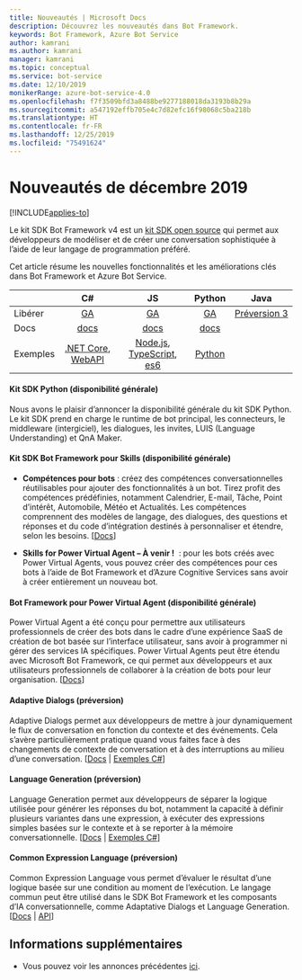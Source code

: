 ```yaml
---
title: Nouveautés | Microsoft Docs
description: Découvrez les nouveautés dans Bot Framework.
keywords: Bot Framework, Azure Bot Service
author: kamrani
ms.author: kamrani
manager: kamrani
ms.topic: conceptual
ms.service: bot-service
ms.date: 12/10/2019
monikerRange: azure-bot-service-4.0
ms.openlocfilehash: f7f3509bfd3a8488be9277188018da3193b8b29a
ms.sourcegitcommit: a547192effb705e4c7d82efc16f98068c5ba218b
ms.translationtype: HT
ms.contentlocale: fr-FR
ms.lasthandoff: 12/25/2019
ms.locfileid: "75491624"
---
```

# <a name="whats-new-december-2019"></a>Nouveautés de décembre 2019

[!INCLUDE[applies-to](includes/applies-to.md)]

Le kit SDK Bot Framework v4 est un [kit SDK open source](https://github.com/microsoft/botframework-sdk/#readme) qui permet aux développeurs de modéliser et de créer une conversation sophistiquée à l’aide de leur langage de programmation préféré.

Cet article résume les nouvelles fonctionnalités et les améliorations clés dans Bot Framework et Azure Bot Service.

|   | C#  | JS  | Python |  Java | 
|---|:---:|:---:|:------:|:-----:|
|Libérer |[GA][1] | [GA][2] | [GA][3] | [Préversion 3][3a]|
|Docs | [docs][5] |[docs][5] |[docs][5]  | |
|Exemples |[.NET Core][6], [WebAPI][10] |[Node.js][7], [TypeScript][8], [es6][9]  | [Python][11a] | | 

#### <a name="python-sdk-ga"></a>Kit SDK Python (disponibilité générale)
Nous avons le plaisir d’annoncer la disponibilité générale du kit SDK Python. Le kit SDK prend en charge le runtime de bot principal, les connecteurs, le middleware (intergiciel), les dialogues, les invites, LUIS (Language Understanding) et QnA Maker. 

#### <a name="bot-framework-sdk-for-skills-ga"></a>Kit SDK Bot Framework pour Skills (disponibilité générale)

- **Compétences pour bots** : créez des compétences conversationnelles réutilisables pour ajouter des fonctionnalités à un bot. Tirez profit des compétences prédéfinies, notamment Calendrier, E-mail, Tâche, Point d’intérêt, Automobile, Météo et Actualités. Les compétences comprennent des modèles de langage, des dialogues, des questions et réponses et du code d’intégration destinés à personnaliser et étendre, selon les besoins. [[Docs](https://aka.ms/skills-docs)]

- **Skills for Power Virtual Agent – À venir !**  : pour les bots créés avec Power Virtual Agents, vous pouvez créer des compétences pour ces bots à l’aide de Bot Framework et d’Azure Cognitive Services sans avoir à créer entièrement un nouveau bot. 

#### <a name="bot-framework-for-power-virtual-agent-ga"></a>Bot Framework pour Power Virtual Agent (disponibilité générale)

Power Virtual Agent a été conçu pour permettre aux utilisateurs professionnels de créer des bots dans le cadre d’une expérience SaaS de création de bot basée sur l’interface utilisateur, sans avoir à programmer ni gérer des services IA spécifiques. Power Virtual Agents peut être étendu avec Microsoft Bot Framework, ce qui permet aux développeurs et aux utilisateurs professionnels de collaborer à la création de bots pour leur organisation. [[Docs](https://docs.microsoft.com/dynamics365/ai/customer-service-virtual-agent/overview)]

#### <a name="adaptive-dialogs-preview"></a>Adaptive Dialogs (préversion)
Adaptive Dialogs permet aux développeurs de mettre à jour dynamiquement le flux de conversation en fonction du contexte et des événements. Cela s’avère particulièrement pratique quand vous faites face à des changements de contexte de conversation et à des interruptions au milieu d’une conversation. [[Docs][48] | [Exemples C#][49]] 

#### <a name="language-generation-preview"></a>Language Generation (préversion)
Language Generation permet aux développeurs de séparer la logique utilisée pour générer les réponses du bot, notamment la capacité à définir plusieurs variantes dans une expression, à exécuter des expressions simples basées sur le contexte et à se reporter à la mémoire conversationnelle. [[Docs][44] | [Exemples C#][45]]

#### <a name="common-expression-language-preview"></a>Common Expression Language (préversion)
Common Expression Language vous permet d’évaluer le résultat d’une logique basée sur une condition au moment de l’exécution. Le langage commun peut être utilisé dans le SDK Bot Framework et les composants d’IA conversationnelle, comme Adaptative Dialogs et Language Generation. [[Docs][40] | [API][41]]

[1]:https://github.com/Microsoft/botbuilder-dotnet/#packages
[2]:https://github.com/Microsoft/botbuilder-js#packages
[3]:https://github.com/Microsoft/botbuilder-python#packages
[3a]:https://github.com/Microsoft/botbuilder-java#packages
[5]:https://docs.microsoft.com/azure/bot-service/?view=azure-bot-service-4.0
[6]:https://github.com/Microsoft/BotBuilder-Samples/tree/master/samples/csharp_dotnetcore
[7]:https://github.com/Microsoft/BotBuilder-Samples/tree/master/samples/javascript_nodejs
[8]:https://github.com/Microsoft/BotBuilder-Samples/tree/master/samples/typescript_nodejs
[9]:https://github.com/Microsoft/BotBuilder-Samples/tree/master/samples/javascript_es6
[10]:https://github.com/Microsoft/BotBuilder-Samples/tree/master/samples/csharp_webapi
[11a]:https://aka.ms/python-sample-repo


[40]:https://github.com/Microsoft/BotBuilder-Samples/tree/master/experimental/common-expression-language#readme
[41]:https://github.com/Microsoft/BotBuilder-Samples/blob/master/experimental/common-expression-language/api-reference.md
[43]:https://github.com/Microsoft/BotBuilder-Samples/tree/master/experimental/language-generation#readme
[44]:https://github.com/Microsoft/BotBuilder-Samples/tree/master/experimental/language-generation/docs
[45]:https://github.com/Microsoft/BotBuilder-Samples/tree/master/experimental/language-generation/csharp_dotnetcore
[46]:https://github.com/Microsoft/BotBuilder-Samples/tree/master/experimental/language-generation/javascript_nodejs/13.core-bot
[47]:https://github.com/Microsoft/BotBuilder-Samples/tree/master/experimental/adaptive-dialog#readme
[48]:https://github.com/Microsoft/BotBuilder-Samples/tree/master/experimental/adaptive-dialog/docs
[49]:https://github.com/Microsoft/BotBuilder-Samples/tree/master/experimental/adaptive-dialog/csharp_dotnetcore
[50]:https://github.com/Microsoft/BotBuilder-Samples/tree/master/experimental/adaptive-dialog/declarative

## <a name="additional-information"></a>Informations supplémentaires
- Vous pouvez voir les annonces précédentes [ici](what-is-new-archive.md).

